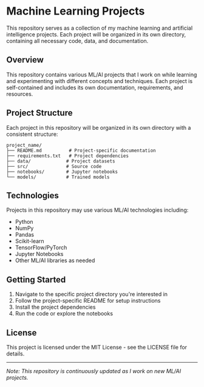 # Machine Learning Projects

This repository serves as a collection of my machine learning and artificial intelligence projects. Each project will be organized in its own directory, containing all necessary code, data, and documentation.

## Overview

This repository contains various ML/AI projects that I work on while learning and experimenting with different concepts and techniques. Each project is self-contained and includes its own documentation, requirements, and resources.

## Project Structure

Each project in this repository will be organized in its own directory with a consistent structure:

```
project_name/
├── README.md          # Project-specific documentation
├── requirements.txt   # Project dependencies
├── data/             # Project datasets
├── src/              # Source code
├── notebooks/        # Jupyter notebooks
└── models/           # Trained models
```

## Technologies

Projects in this repository may use various ML/AI technologies including:

- Python
- NumPy
- Pandas
- Scikit-learn
- TensorFlow/PyTorch
- Jupyter Notebooks
- Other ML/AI libraries as needed

## Getting Started

1. Navigate to the specific project directory you're interested in
2. Follow the project-specific README for setup instructions
3. Install the project dependencies
4. Run the code or explore the notebooks

## License

This project is licensed under the MIT License - see the LICENSE file for details.

---

*Note: This repository is continuously updated as I work on new ML/AI projects.* 